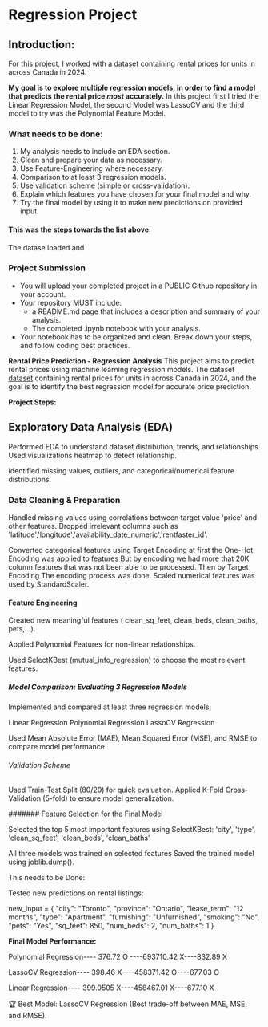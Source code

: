 # Regression Project 

## Introduction:
For this project, I worked with a [dataset](canada_rent.csv) containing rental prices for units in across Canada in 2024.


**My goal is to explore multiple regression models, in order to find a model that predicts the rental price *most* accurately.**
In this project first I tried the Linear Regression Model, the second Model was LassoCV and the third model to try was the Polynomial Feature Model.

### What needs to be done:
1. My analysis needs to include an EDA section. 
2. Clean and prepare your data as necessary.
3. Use Feature-Engineering where necessary.
4. Comparison to at least 3 regression models.
5. Use validation scheme (simple or cross-validation).
6. Explain which features you have chosen for your final model and why.
7. Try the final model by using it to make new predictions on provided input.

#### This was the steps towards the list above:

The datase loaded and 

### Project Submission
- You will upload your completed project in a PUBLIC Github repository in your account.
- Your repository MUST include:
    - a README.md page that includes a description and summary of your analysis.
    - The completed .ipynb notebook with your analysis.
- Your notebook has to be organized and clean. Break down your steps, and follow coding best practices.


**Rental Price Prediction - Regression Analysis**
This project aims to predict rental prices using machine learning regression models. 
The dataset [dataset](canada_rent.csv) containing rental prices for units in across Canada in 2024, and the goal is to identify the best regression model for accurate price prediction.

**Project Steps:**

## Exploratory Data Analysis (EDA)

Performed EDA to understand dataset distribution, trends, and relationships.
Used visualizations heatmap to detect relationship.

Identified missing values, outliers, and categorical/numerical feature distributions.




### Data Cleaning & Preparation

Handled missing values using corrolations between target value 'price' and other features.
Dropped irrelevant columns such as 'latitude','longitude','availability_date_numeric','rentfaster_id'.

Converted categorical features using Target Encoding at first the One-Hot Encoding was applied to features
But by encoding we had more that 20K column features that was not been able to be processed. Then by Target Encoding
The encoding process was done.
Scaled numerical features was used by StandardScaler.

#### Feature Engineering

Created new meaningful features ( clean_sq_feet, clean_beds, clean_baths, pets,...).

Applied Polynomial Features for non-linear relationships.

Used SelectKBest (mutual_info_regression) to choose the most relevant features.

##### Model Comparison: Evaluating 3 Regression Models

Implemented and compared at least three regression models:

Linear Regression
Polynomial Regression
LassoCV Regression

Used Mean Absolute Error (MAE), Mean Squared Error (MSE), and RMSE to compare model performance.

###### Validation Scheme

Used Train-Test Split (80/20) for quick evaluation.
Applied K-Fold Cross-Validation (5-fold) to ensure model generalization.


####### Feature Selection for the Final Model

Selected the top 5 most important features using SelectKBest:
'city', 'type', 'clean_sq_feet', 'clean_beds', 'clean_baths'



All three models was trained on selected features 
Saved the trained model using joblib.dump().

This needs to be Done:

Tested new predictions on rental listings:

new_input = {
    "city": "Toronto",
    "province": "Ontario",
    "lease_term": "12 months",
    "type": "Apartment",
    "furnishing": "Unfurnished",
    "smoking": "No",
    "pets": "Yes",
    "sq_feet": 850,
    "num_beds": 2,
    "num_baths": 1
}

**Final Model Performance:**

Polynomial Regression----	376.72 O ----693710.42 X----832.89 X

LassoCV Regression----	398.46 X----458371.42 O----677.03 O

Linear Regression----	399.0505 X----458467.01 X----677.10 X

🏆 Best Model: LassoCV Regression (Best trade-off between MAE, MSE, and RMSE).

